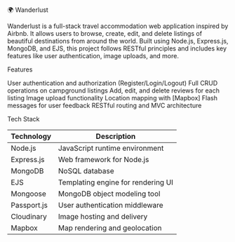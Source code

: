  🌍 Wanderlust

Wanderlust is a full-stack travel accommodation web application inspired by Airbnb. It allows users to browse, create, edit, and delete listings of beautiful destinations from around the world. Built using Node.js, Express.js, MongoDB, and EJS, this project follows RESTful principles and includes key features like user authentication, image uploads, and more.

Features

 User authentication and authorization (Register/Login/Logout)
 Full CRUD operations on campground listings
 Add, edit, and delete reviews for each listing
 Image upload functionality 
 Location mapping with [Mapbox]
 Flash messages for user feedback
 RESTful routing and MVC architecture



 Tech Stack

| Technology     | Description                       |
|----------------|-----------------------------------|
| Node.js   | JavaScript runtime environment    |
| Express.js | Web framework for Node.js         |
| MongoDB    | NoSQL database                    |
| EJS      | Templating engine for rendering UI|
| Mongoose   | MongoDB object modeling tool      |
| Passport.js| User authentication middleware    |
| Cloudinary | Image hosting and delivery        |
| Mapbox     | Map rendering and geolocation     |




